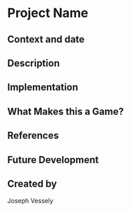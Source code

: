 # Project Name

## Context and date

## Description

## Implementation

## What Makes this a Game?

## References

## Future Development

## Created by
Joseph Vessely
